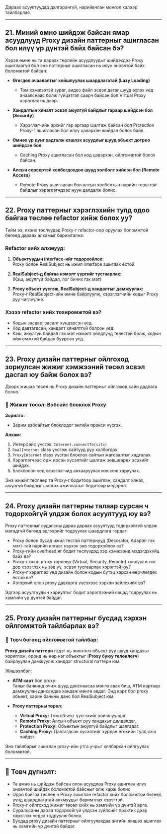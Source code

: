Дараах асуултуудад дэлгэрэнгүй, нарийвчлан монгол хэлээр тайлбарлая.

---

## 21. Миний өмнө шийдэж байсан ямар асуудлууд Proxy дизайн паттерныг ашигласан бол илүү үр дүнтэй байх байсан бэ?

Хэрэв өмнө нь та дараах төрлийн асуудлуудыг шийдэхдээ Proxy ашиглаагүй бол энэ паттерныг ашигласан нь илүү оновчтой байх боломжтой байсан:

- **Өгөгдөл ачаалалтыг хойшлуулах шаардлагатай (Lazy Loading)**  
  - Том хэмжээтэй зураг, видео файл эсвэл датаг шууд эхлэх үед ачаалснаас болж гүйцэтгэл саарч байсан бол Virtual Proxy хэрэглэх нь дээр.

- **Хандалтын хяналт эсвэл аюулгүй байдлыг гараар шийдсэн бол (Security)**  
  - Хэрэглэгчийн эрхийг гар аргаар шалгаж байсан бол Protection Proxy-г ашигласан бол илүү цэвэрхэн шийдэл болох байв.

- **Өмнөх үр дүнг хадгалж кэшлэх асуудлыг шууд объект дотроо шийдсэн бол**  
  - Caching Proxy ашигласан бол код цэвэрхэн, ойлгомжтой болох байсан.

- **Алсын сервертэй холбогдохдоо шууд холболт хийсэн бол (Remote Access)**  
  - Remote Proxy ашигласан бол алсын холболтын нарийн төвөгтэй байдлыг хэрэглэгчдээс нуун далдалж болно.

---

## 22. Proxy паттерныг хэрэглэхийн тулд одоо байгаа төслөө refactor хийж болох уу?

Тийм ээ, ихэнх төслүүдэд Proxy-г refactor-оор оруулах боломжтой бөгөөд дараах алхамыг баримтална:

### Refactor хийх алхмууд:
1. **Объектуудын interface-ийг тодорхойлох:**  
   Proxy болон RealSubject нь ижил interface ашиглах ёстой.

2. **RealSubject-д байгаа нэмэлт үүргийг тусгаарлах:**  
   (Кэш, аюулгүй байдал, лог бичих гэх мэт)

3. **Proxy объект үүсгэж, RealSubject-д хандалтыг дамжуулах:**  
   Proxy-г RealSubject-ийн өмнө байрлуулж, хэрэглэгчийн кодыг Proxy руу чиглүүлнэ.

### Хэзээ refactor хийх тохиромжтой вэ?
- Кодын засвар, засалт хүндэрсэн үед.
- Код давтагдсан, хандалт хяналтгүй болсон үед.
- Кэш, аюулгүй байдал гэх мэт нэмэлт үйлдлүүд төвөгтэй болж, кодын ойлгомжтой байдал буурсан үед.

---

## 23. Proxy дизайн паттерныг ойлгоход зориулсан жижиг хэмжээний төсөл эсвэл дасгал юу байж болох вэ?

Доорх жишээ төсөл нь Proxy дизайн паттерныг ойлгоход сайн дадлага болно.

### 📌 Жижиг төсөл: **Вэбсайт блоклох Proxy**

**Зорилго:**  
- Зарим вэбсайтыг блоклодог энгийн прокси үүсгэх.  

**Алхам:**  
1. Интерфэйс үүсгэх: `Internet.connectTo(site)`
2. `RealInternet` class үүсгэж сайтууд руу холбогдох.
3. `ProxyInternet` class үүсгэн блоклох сайтын жагсаалтыг хадгалах.
4. Хэрэглэгчээс орж ирсэн хүсэлтийг шалгаж зөвшөөрөх эсэхийг шийдэх.
5. Блоклосон үед хэрэглэгчид анхааруулах мессеж харуулах.

Энэ жижиг төслөөр та Proxy-г бодитоор ашиглан, хандалт хянах, аюулгүй байдлыг шалгах ажиллагааг бодитоор мэдэрнэ.

---

## 24. Proxy дизайн паттерны талаар сурсан ч тодорхойгүй үлдэж болох асуултууд юу вэ?

Proxy паттерныг судалсны дараа дараах асуултууд тодорхойгүй үлдэж магадгүй бөгөөд эдгээрийг тодруулах шаардлага гардаг:

- Proxy болон бусад ижил төстэй паттернууд (Decorator, Adapter гэх мэт)-тай нарийн ялгааг хэрхэн зөв тодорхойлох вэ?
- Proxy-гийн overhead яг бодит төслүүдэд хэр хэмжээнд мэдэгдэхүйц байх вэ?
- Proxy-г олон proxy төрлөөр (Virtual, Security, Remote) хослуулж нэг дор хэрэглэх нь зөв үү, эсвэл тусгаарлах хэрэгтэй юу?
- Proxy-г хэрэглэх үед дизайн болон кодын бүтэц хэрхэн өөрчлөгдөх ёстой вэ?
- Хэтэрхий олон proxy давхарга үүсэхээс хэрхэн зайлсхийх вэ?

Эдгээр асуултуудын хариултыг бодит хэрэглээний явцад тодруулах нь хамгийн үр дүнтэй байдаг.

---

## 25. Proxy дизайн паттерныг бусдад хэрхэн ойлгомжтой тайлбарлах вэ?

### 📌 Товч бөгөөд ойлгомжтой тайлбар:

**Proxy дизайн паттерн** гэдэг нь жинхэнэ объект руу шууд хандахыг хориглож, оронд нь өөр нэг объектыг (**Proxy буюу төлөөлөгч**) байрлуулан дамжуулж ханддаг structural паттерн юм.

Жишээлбэл:

- **ATM карт** бол proxy:  
  Таныг банкинд очиж шууд данснаасаа мөнгө авах биш, АТМ картаар дамжуулан дансандаа хандаж мөнгө авдаг. Энд карт бол proxy объект, харин банкны данс бол RealSubject юм.

- **Proxy паттерны төрөл:**
  - **Virtual Proxy:** Том объект үүсгэхийг хойшлуулдаг.
  - **Remote Proxy:** Алсын объект руу хандахыг далдалдаг.
  - **Protection Proxy:** Объектын аюулгүй байдлыг шалгадаг.
  - **Caching Proxy:** Давтагдсан хүсэлтийг хурдан өгөхийн тулд кэш хийдэг.

Энэ тайлбарыг ашиглан proxy-ийн утга учрыг хялбархан ойлгуулах боломжтой.

---

## 📌 Товч дүгнэлт:

- Та өмнө нь шийдэж байсан олон асуудлаа Proxy ашиглан илүү оновчтой шийдэх боломжтой байсныг олж харж болно.
- Одоо байгаа төслөө ч Proxy ашиглан refactor хийх боломжтой бөгөөд үүнд шаардлагатай алхмуудыг баримтлах хэрэгтэй.
- Proxy-г ойлгоход жижиг төсөл хийх нь хамгийн үр дүнтэй арга.
- Суралцсаны дараа тодорхойгүй үлдсэн зүйлсийг практик дээр хэрэглэх үедээ тодруулж болно.
- Бусдад proxy дизайн паттерныг ойлгуулахдаа энгийн жишээ ашиглах нь хамгийн үр дүнтэй байдаг.